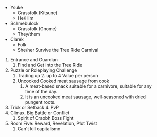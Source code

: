 - Ysuke
	- Grassfolk (Kitsune)
	- He/Him
- Schmebulock
	- Grassfolk (Gnome)
	- They/them
- Clarek
	- Folk
	- She/her
Survive the Tree Ride Carnival
1. Entrance and Guardian
	1. Find and Get into the Tree Ride
2. Puzzle or Roleplaying Challenge
	1. Trading up
		2. up to 4 Value per person
	2. Uncooked Cooked meat sausage from cook
		1. A meat-based snack suitable for a carnivore, suitable for any time of the day.  
		2. It is an uncooked meat sausage, well-seasoned with dried pungent roots.
3. Trick or Setback
	4. PvP
4. Climax, Big Battle or Conflict
	1. Spirit of Craobh Boss Fight
5. Room Five: Reward, Revelation, Plot Twist
	1. Can't kill capitalismn